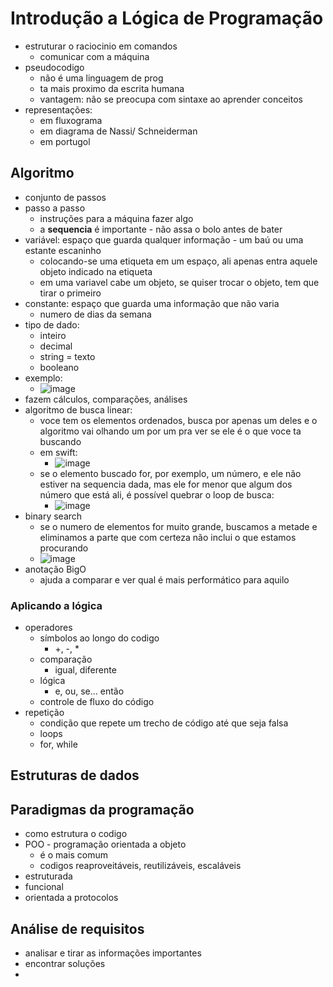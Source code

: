 # Introdução a Lógica de Programação

- estruturar o raciocinio em comandos
  - comunicar com a máquina
- pseudocodigo
  - não é uma linguagem de prog
  - ta mais proximo da escrita humana
  - vantagem: não se preocupa com sintaxe ao aprender conceitos
- representações:
  - em fluxograma
  - em diagrama de Nassi/ Schneiderman
  - em portugol

## Algoritmo

- conjunto de passos
- passo a passo
  - instruções para a máquina fazer algo
  - a **sequencia** é importante - não assa o bolo antes de bater
- variável: espaço que guarda qualquer informação - um baú ou uma estante escaninho
  - colocando-se uma etiqueta em um espaço, ali apenas entra aquele objeto indicado na etiqueta
  - em uma variavel cabe um objeto, se quiser trocar o objeto, tem que tirar o primeiro
- constante: espaço que guarda uma informação que não varia
  - numero de dias da semana
- tipo de dado:
  - inteiro
  - decimal
  - string = texto
  - booleano
- exemplo:
  - ![image](https://github.com/user-attachments/assets/9fb45168-beac-4ed5-b772-c039c243a192)
- fazem cálculos, comparações, análises
- algoritmo de busca linear:
  - voce tem os elementos ordenados, busca por apenas um deles e o algoritmo vai olhando um por um pra ver se ele é o que voce ta buscando
  - em swift:
    - ![image](https://github.com/user-attachments/assets/6265c804-16cf-4d97-a668-eec95f6a4e58)
  - se o elemento buscado for, por exemplo, um número, e ele não estiver na sequencia dada, mas ele for menor que algum dos número que está ali, é possível quebrar o loop de busca:
    - ![image](https://github.com/user-attachments/assets/687b57c7-db12-43b7-866d-f319eea67c7f)
- binary search
  - se o numero de elementos for muito grande, buscamos a metade e eliminamos a parte que com certeza não inclui o que estamos procurando
  - ![image](https://github.com/user-attachments/assets/9c45418a-f94b-4960-9e2c-d8ebeaeb110d)
- anotação BigO
  - ajuda a comparar e ver qual é mais performático para aquilo

### Aplicando a lógica

- operadores
  - símbolos ao longo do codigo
    - +, -, *
  - comparação
    - igual, diferente
  - lógica
    - e, ou, se... então
  -  controle de fluxo do código
- repetição
  - condição que repete um trecho de código até que seja falsa
  - loops
  - for, while

## Estruturas de dados

## Paradigmas da programação

- como estrutura o codigo
- POO - programação orientada a objeto
  - é o mais comum
  - codigos reaproveitáveis, reutilizáveis, escaláveis
- estruturada
- funcional
- orientada a protocolos

## Análise de requisitos

- analisar e tirar as informações importantes
- encontrar soluções
- 
 

